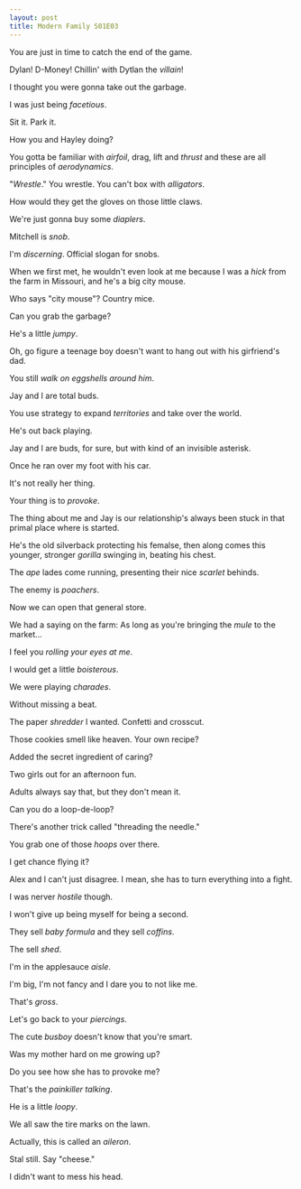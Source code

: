 ```yaml
---
layout: post
title: Modern Family S01E03
---
```

You are just in time to catch the end of the game.

Dylan! D-Money! Chillin' with Dytlan the _villain_!

I thought you were gonna take out the garbage.

I was just being _facetious_.

Sit it. Park it.

How you and Hayley doing?

You gotta be familiar with _airfoil_, drag, lift and _thrust_ and these are all principles of _aerodynamics_.

"_Wrestle_." You wrestle. You can't box with _alligators_.

How would they get the gloves on those little claws.

We're just gonna buy some _diaplers_.

Mitchell is _snob_.

I'm _discerning_. Official slogan for snobs.

When we first met, he wouldn't even look at me because I was a _hick_ from the farm in Missouri, and he's a big city mouse.

Who says "city mouse"? Country mice.

Can you grab the garbage?

He's a little _jumpy_.

Oh, go figure a teenage boy doesn't want to hang out with his girfriend's dad.

You still _walk on eggshells around him_.

Jay and I are total buds.

You use strategy to expand _territories_ and take over the world.

He's out back playing.

Jay and I are buds, for sure, but with kind of an invisible asterisk.

Once he ran over my foot with his car.

It's not really her thing.

Your thing is to _provoke_.

The thing about me and Jay is our relationship's always been stuck in that primal place where is started.

He's the old silverback protecting his femalse, then along comes this younger, stronger _gorilla_ swinging in, beating his chest.

The _ape_ lades come running, presenting their nice _scarlet_ behinds.

The enemy is _poachers_.

Now we can open that general store.

We had a saying on the farm: As long as you're bringing the _mule_ to the market...

I feel you _rolling your eyes at me_.

I would get a little _boisterous_.

We were playing _charades_.

Without missing a beat.

The paper _shredder_ I wanted. Confetti and crosscut.

Those cookies smell like heaven. Your own recipe?

Added the secret ingredient of caring?

Two girls out for an afternoon fun.

Adults always say that, but they don't mean it.

Can you do a loop-de-loop?

There's another trick called "threading the needle."

You grab one of those _hoops_ over there.

I get chance flying it?

Alex and I can't just disagree. I mean, she has to turn everything into a fight.

I was nerver _hostile_ though.

I won't give up being myself for being a second.

They sell _baby formula_ and they sell _coffins_.

The sell _shed_.

I'm in the applesauce _aisle_.

I'm big, I'm not fancy and I dare you to not like me.

That's _gross_.

Let's go back to your _piercings_.

The cute _busboy_ doesn't know that you're smart.

Was my mother hard on me growing up?

Do you see how she has to provoke me?

That's the _painkiller talking_.

He is a little _loopy_.

We all saw the tire marks on the lawn.

Actually, this is called an _aileron_.

Stal still. Say "cheese."

I didn't want to mess his head.

